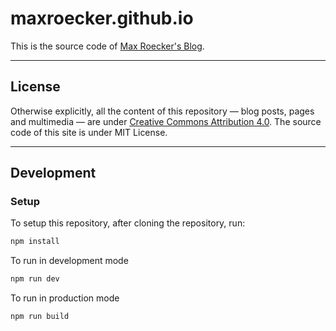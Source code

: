 # maxroecker.github.io

This is the source code of [Max Roecker's Blog](http://maxroecker.github.io).

---

## License

Otherwise explicitly, all the content of this repository — blog posts, pages and
multimedia — are under
[Creative Commons Attribution 4.0](https://creativecommons.org/licenses/by/4.0/).
The source code of this site is under MIT License.

---

## Development

### Setup

To setup this repository, after cloning the repository, run:

```bash
npm install
```

To run in development mode

```bash
npm run dev
```

To run in production mode

```bash
npm run build
```

